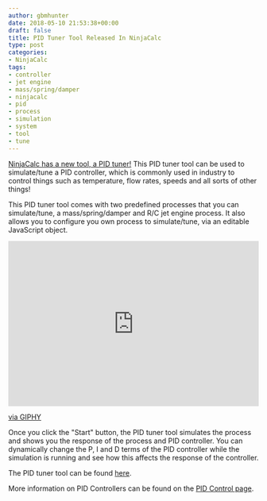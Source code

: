 ```yaml
---
author: gbmhunter
date: 2018-05-10 21:53:38+00:00
draft: false
title: PID Tuner Tool Released In NinjaCalc
type: post
categories:
- NinjaCalc
tags:
- controller
- jet engine
- mass/spring/damper
- ninjacalc
- pid
- process
- simulation
- system
- tool
- tune
---
```


[NinjaCalc has a new tool, a PID tuner!](http://ninja-calc.mbedded.ninja/tool/pid-tuner) This PID tuner tool can be used to simulate/tune a PID controller, which is commonly used in industry to control things such as temperature, flow rates, speeds and all sorts of other things!

This PID tuner tool comes with two predefined processes that you can simulate/tune, a mass/spring/damper and R/C jet engine process. It also allows you to configure you own process to simulate/tune, via an editable JavaScript object.

<div style="width:100%;height:0;padding-bottom:66%;position:relative;"><iframe src="https://giphy.com/embed/kv7upS6SsijqjoX5F4" width="100%" height="100%" style="position:absolute" frameBorder="0" class="giphy-embed" allowFullScreen></iframe></div><p><a href="https://giphy.com/gifs/kv7upS6SsijqjoX5F4">via GIPHY</a></p>

Once you click the "Start" button, the PID tuner tool simulates the process and shows you the response of the process and PID controller. You can dynamically change the P, I and D terms of the PID controller while the simulation is running and see how this affects the response of the controller.

The PID tuner tool can be found [here](http://ninja-calc.mbedded.ninja/tool/pid-tuner).

More information on PID Controllers can be found on the [PID Control page](/programming/general/pid-control).